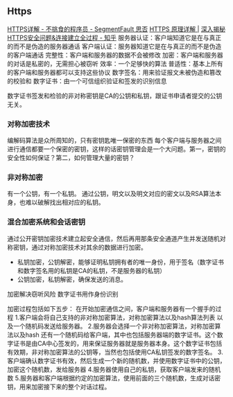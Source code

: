 ## Https
[HTTPS详解 - 不挑食的程序员 - SegmentFault 思否](https://segmentfault.com/a/1190000011675421)
[HTTPS 原理详解 |](https://blog.upyun.com/?p=1347)
[深入揭秘HTTPS安全问题&连接建立全过程 - 知乎](https://zhuanlan.zhihu.com/p/22142170)
服务器认证：客户端知道它是在与真正的而不是伪造的服务器通话
客户端认证：服务器知道它是在与真正的而不是伪造的客户端通话
完整性：客户端和服务器的数据不会被修改
加密：客户端和服务器的对话是私密的，无需担心被窃听
效率：一个足够快的算法
普适性：基本上所有的客户端和服务器都可以支持这些协议
数字签名：用来验证报文未被伪造和篡改的校验和
数字证书：由一个可信组织验证和签发的识别信息

数字证书签发和检验的非对称密钥是CA的公钥和私钥，跟证书申请者提交的公钥无关。

### 对称加密技术
编解码算法是众所周知的，只有密钥匙唯一保密的东西
每个客户端与服务器之间进行通信都要一个保密的密钥，这样的话密钥管理会是一个大问题。第一，密钥的安全性如何保证？第二，如何管理大量的密钥？

### 非对称加密
有一个公钥，有一个私钥。
通过公钥，明文以及明文对应的密文以及RSA算法本身，也难以破解找出相对应的私钥。

### 混合加密系统和会话密钥
通过公开密钥加密技术建立起安全通信，然后再用那条安全通道产生并发送随机对称密钥，通过对称加密技术对其余的数据进行加密。

* 私钥加密，公钥解密，能够证明私钥拥有者的唯一身份，用于签名（数字证书和数字签名用的私钥是CA的私钥，不是服务器的私钥）
* 公钥加密，私钥解密，确保发送的消息。

加密解决窃听风险
数字证书用作身份识别

加密过程包括如下五步：
在开始加密通信之间，客户端和服务器有一个握手的过程
1.客户端会将自己支持的非对称加密算法，对称加密算法以及hash算法列表 以及一个随机码发送给服务器。
2.服务器会选择一个非对称加密算法，对称加密算法以及hash 还有一个随机码给客户端，其中也包括服务器端的数字证书。这个数字证书是由CA中心签发的，用来保证服务器就是服务器本身。这个数字证书包括有效期，非对称加密算法的公钥等，当然也包括使用CA私钥签发的数字签名。
3.客户端确认数字证书有效，然后生成一个新的随机数，并使用数字证书中的公钥，加密这个随机数，发给服务器
4.服务器使用自己的私钥，获取客户端发来的随机数
5.服务器和客户端根据约定的加密算法，使用前面的三个随机数，生成对话密钥，用来加密接下来的整个对话过程。

